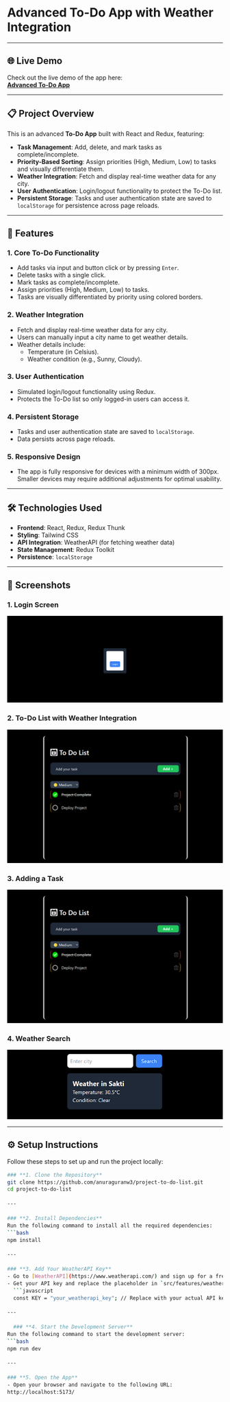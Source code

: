 # Advanced To-Do App with Weather Integration

---

## 🌐 Live Demo
Check out the live demo of the app here:  
[**Advanced To-Do App**](https://note-todo-list.netlify.app/)

---

## 📋 Project Overview
This is an advanced **To-Do App** built with React and Redux, featuring:
- **Task Management**: Add, delete, and mark tasks as complete/incomplete.
- **Priority-Based Sorting**: Assign priorities (High, Medium, Low) to tasks and visually differentiate them.
- **Weather Integration**: Fetch and display real-time weather data for any city.
- **User Authentication**: Login/logout functionality to protect the To-Do list.
- **Persistent Storage**: Tasks and user authentication state are saved to `localStorage` for persistence across page reloads.

---

## 🚀 Features
### **1. Core To-Do Functionality**
- Add tasks via input and button click or by pressing `Enter`.
- Delete tasks with a single click.
- Mark tasks as complete/incomplete.
- Assign priorities (High, Medium, Low) to tasks.
- Tasks are visually differentiated by priority using colored borders.

### **2. Weather Integration**
- Fetch and display real-time weather data for any city.
- Users can manually input a city name to get weather details.
- Weather details include:
  - Temperature (in Celsius).
  - Weather condition (e.g., Sunny, Cloudy).

### **3. User Authentication**
- Simulated login/logout functionality using Redux.
- Protects the To-Do list so only logged-in users can access it.

### **4. Persistent Storage**
- Tasks and user authentication state are saved to `localStorage`.
- Data persists across page reloads.

### **5. Responsive Design**
- The app is fully responsive for devices with a minimum width of 300px. Smaller devices may require additional adjustments for optimal usability.

---

## 🛠️ Technologies Used
- **Frontend**: React, Redux, Redux Thunk
- **Styling**: Tailwind CSS
- **API Integration**: WeatherAPI (for fetching weather data)
- **State Management**: Redux Toolkit
- **Persistence**: `localStorage`

---

## 📸 Screenshots
### **1. Login Screen**
![Login Screen](src/assets/screenshots/login.png)

### **2. To-Do List with Weather Integration**
![To-Do List with Weather](src/assets/screenshots/todo.png)

### **3. Adding a Task**
![Adding a Task](src/assets/screenshots/todo.png)

### **4. Weather Search**
![Weather Search](src/assets//screenshots/weather.png)

---

## ⚙️ Setup Instructions
Follow these steps to set up and run the project locally:

```bash
### **1. Clone the Repository**
git clone https://github.com/anuraguranw3/project-to-do-list.git
cd project-to-do-list

---

### **2. Install Dependencies**
Run the following command to install all the required dependencies:
```bash
npm install

---

### **3. Add Your WeatherAPI Key**
- Go to [WeatherAPI](https://www.weatherapi.com/) and sign up for a free account.
- Get your API key and replace the placeholder in `src/features/weather/weatherAPI.js`:
  ```javascript
  const KEY = "your_weatherapi_key"; // Replace with your actual API key

---

  ### **4. Start the Development Server**
Run the following command to start the development server:
```bash
npm run dev

---

### **5. Open the App**
- Open your browser and navigate to the following URL:
http://localhost:5173/